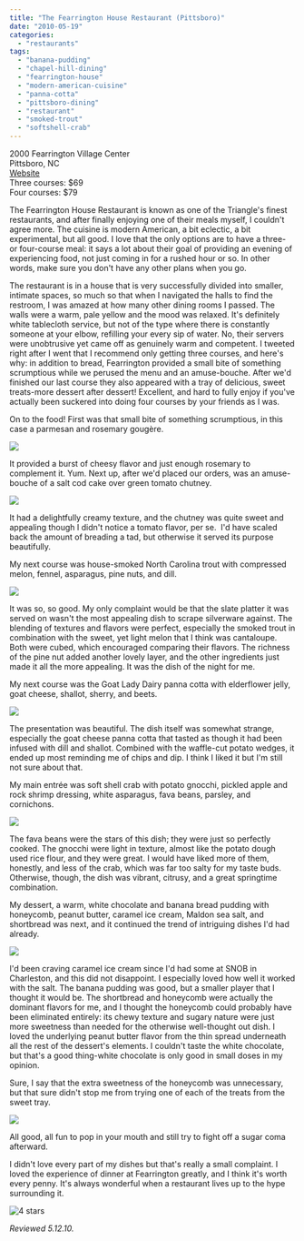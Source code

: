 ```yaml
---
title: "The Fearrington House Restaurant (Pittsboro)"
date: "2010-05-19"
categories: 
  - "restaurants"
tags: 
  - "banana-pudding"
  - "chapel-hill-dining"
  - "fearrington-house"
  - "modern-american-cuisine"
  - "panna-cotta"
  - "pittsboro-dining"
  - "restaurant"
  - "smoked-trout"
  - "softshell-crab"
---
```


2000 Fearrington Village Center\
Pittsboro, NC\
[Website](http://www.fearrington.com/house/samplemenu.asp)\
Three courses: $69\
Four courses: $79

The Fearrington House Restaurant is known as one of the Triangle's finest restaurants, and after finally enjoying one of their meals myself, I couldn't agree more. The cuisine is modern American, a bit eclectic, a bit experimental, but all good. I love that the only options are to have a three- or four-course meal: it says a lot about their goal of providing an evening of experiencing food, not just coming in for a rushed hour or so. In other words, make sure you don't have any other plans when you go.

The restaurant is in a house that is very successfully divided into smaller, intimate spaces, so much so that when I navigated the halls to find the restroom, I was amazed at how many other dining rooms I passed. The walls were a warm, pale yellow and the mood was relaxed. It's definitely white tablecloth service, but not of the type where there is constantly someone at your elbow, refilling your every sip of water. No, their servers were unobtrusive yet came off as genuinely warm and competent. I tweeted right after I went that I recommend only getting three courses, and here's why: in addition to bread, Fearrington provided a small bite of something scrumptious while we perused the menu and an amuse-bouche. After we'd finished our last course they also appeared with a tray of delicious, sweet treats-more dessert after dessert! Excellent, and hard to fully enjoy if you've actually been suckered into doing four courses by your friends as I was.

On to the food! First was that small bite of something scrumptious, in this case a parmesan and rosemary gougère.

![](http://www.thegourmez.com/gourmez/photos/fearrington1.JPG)

It provided a burst of cheesy flavor and just enough rosemary to complement it. Yum. Next up, after we'd placed our orders, was an amuse-bouche of a salt cod cake over green tomato chutney.

![](http://www.thegourmez.com/gourmez/photos/fearrington2.JPG)

It had a delightfully creamy texture, and the chutney was quite sweet and appealing though I didn't notice a tomato flavor, per se.  I'd have scaled back the amount of breading a tad, but otherwise it served its purpose beautifully.

My next course was house-smoked North Carolina trout with compressed melon, fennel, asparagus, pine nuts, and dill.

![](http://www.thegourmez.com/gourmez/photos/fearrington3.JPG)

It was so, so good. My only complaint would be that the slate platter it was served on wasn't the most appealing dish to scrape silverware against. The blending of textures and flavors were perfect, especially the smoked trout in combination with the sweet, yet light melon that I think was cantaloupe. Both were cubed, which encouraged comparing their flavors. The richness of the pine nut added another lovely layer, and the other ingredients just made it all the more appealing. It was the dish of the night for me.

My next course was the Goat Lady Dairy panna cotta with elderflower jelly, goat cheese, shallot, sherry, and beets.

![](http://www.thegourmez.com/gourmez/photos/fearrington4.JPG)

The presentation was beautiful. The dish itself was somewhat strange, especially the goat cheese panna cotta that tasted as though it had been infused with dill and shallot. Combined with the waffle-cut potato wedges, it ended up most reminding me of chips and dip. I think I liked it but I'm still not sure about that.

My main entrée was soft shell crab with potato gnocchi, pickled apple and rock shrimp dressing, white asparagus, fava beans, parsley, and cornichons.

![](http://www.thegourmez.com/gourmez/photos/fearrington5.JPG)

The fava beans were the stars of this dish; they were just so perfectly cooked. The gnocchi were light in texture, almost like the potato dough used rice flour, and they were great. I would have liked more of them, honestly, and less of the crab, which was far too salty for my taste buds. Otherwise, though, the dish was vibrant, citrusy, and a great springtime combination.

My dessert, a warm, white chocolate and banana bread pudding with honeycomb, peanut butter, caramel ice cream, Maldon sea salt, and shortbread was next, and it continued the trend of intriguing dishes I'd had already.

![](http://www.thegourmez.com/gourmez/photos/fearrington6.JPG)

I'd been craving caramel ice cream since I'd had some at SNOB in Charleston, and this did not disappoint. I especially loved how well it worked with the salt. The banana pudding was good, but a smaller player that I thought it would be. The shortbread and honeycomb were actually the dominant flavors for me, and I thought the honeycomb could probably have been eliminated entirely: its chewy texture and sugary nature were just more sweetness than needed for the otherwise well-thought out dish. I loved the underlying peanut butter flavor from the thin spread underneath all the rest of the dessert's elements. I couldn't taste the white chocolate, but that's a good thing-white chocolate is only good in small doses in my opinion.

Sure, I say that the extra sweetness of the honeycomb was unnecessary, but that sure didn't stop me from trying one of each of the treats from the sweet tray.

![](http://www.thegourmez.com/gourmez/photos/fearrington7.JPG)

All good, all fun to pop in your mouth and still try to fight off a sugar coma afterward.

I didn't love every part of my dishes but that's really a small complaint. I loved the experience of dinner at Fearrington greatly, and I think it's worth every penny. It's always wonderful when a restaurant lives up to the hype surrounding it.

![4 stars](http://s3.amazonaws.com/thegourmez-wpmedia/2009/02/rating_truffle1.gif "rating_truffle1")

_Reviewed 5.12.10._
